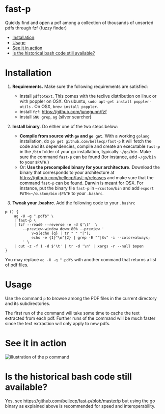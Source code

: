 # fast-p

Quickly find and open a pdf among a collection of thousands of unsorted pdfs through fzf (fuzzy finder)

- [Installation](#installation)
- [Usage](#usage)
- [See it in action](#see-it-in-action)
- [Is the historical bash code still available?](#is-the-historical-bash-code-still-available)

# Installation

1. __Requirements.__ Make sure the following requirements are satisfied:
    - install ``pdftotext``. This comes with the texlive distribution on linux or with poppler on OSX.
    On ubuntu, ``sudo apt-get install poppler-utils`` . On OSX, ``brew install poppler``.
    - install ``fzf``: https://github.com/junegunn/fzf
    - install ``GNU grep``,  ``ag`` (silver searcher)

2. __Install binary__. Do either one of the two steps below:
    - __Compile from source with ``go`` and ``go get``.__
    With a working ``golang`` installation, do 
    ```go get github.com/bellecp/fast-p```
    It will fetch the code and its dependencies,
    compile and create an executable ``fast-p`` in the ``/bin`` folder of your go
    installation, typically ``~/go/bin``. Make sure the command ``fast-p`` can be
    found (for instance, add ``~/go/bin`` to your ``$PATH``.)
    - Or: __Use the precompiled binary for your architecture.__ Download the binary that corresponds to your
    architecture at https://github.com/bellecp/fast-p/releases and make sure that
    the command ``fast-p`` can be found. Darwin is meant for OSX.  For instance,
    put the binary file ``fast-p`` in ``~/custom/bin`` and add ``export
    PATH=~/custom/bin:$PATH`` to your ``.bashrc``.

3. __Tweak your .bashrc__. Add the following code to your ``.bashrc``
```
p () {
    ag -U -g ".pdf$" \
    | fast-p \
    | fzf --read0 --reverse -e -d $'\t'  \
        --preview-window down:80% --preview '
            v=$(echo {q} | tr " " "|"); 
            echo -e {1}"\n"{2} | grep -E "^|$v" -i --color=always;
        ' \
    | cut -z -f 1 -d $'\t' | tr -d '\n' | xargs -r --null $open
}

```
You may replace ``ag -U -g ".pdf$`` with another command that returns a list of pdf files.

# Usage

Use the command ``p`` to browse among the PDF files in the current directory and its subdirectories.

The first run of the command will take some time to cache the text extracted from each pdf. Further runs of the command will be much faster since the text extraction will only apply to new pdfs.

# See it in action

![illustration of the p command](https://user-images.githubusercontent.com/1019692/34446795-12229072-ecac-11e7-856a-ec0df0de60ae.gif)


# Is the historical bash code still available?

Yes, see https://github.com/bellecp/fast-p/blob/master/p but using the go binary as explained above is recommended for speed and interoperability.

